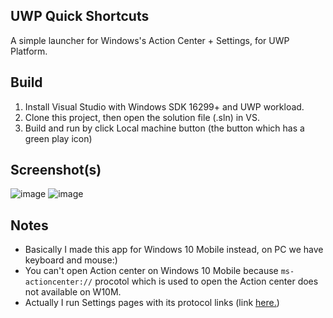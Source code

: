 ## UWP Quick Shortcuts
A simple launcher for Windows's Action Center + Settings, for UWP Platform.

## Build
1. Install Visual Studio with Windows SDK 16299+ and UWP workload.
2. Clone this project, then open the solution file (.sln) in VS.
3. Build and run by click Local machine button (the button which has a green play icon)

## Screenshot(s)
![image](https://user-images.githubusercontent.com/77564176/188419704-6c0e8077-277b-4248-b3dd-0d658fe4bf72.png)
![image](https://user-images.githubusercontent.com/77564176/213872124-47e9a4e8-0ad2-4672-8a16-82d2d55b5269.png)

## Notes
* Basically I made this app for Windows 10 Mobile instead, on PC we have keyboard and mouse:)
* You can't open Action center on Windows 10 Mobile because ```ms-actioncenter://``` procotol which is used to open the Action center does not available on W10M.
* Actually I run Settings pages with its protocol links (link [here.](https://docs.microsoft.com/en-us/windows/uwp/launch-resume/launch-settings-app))
